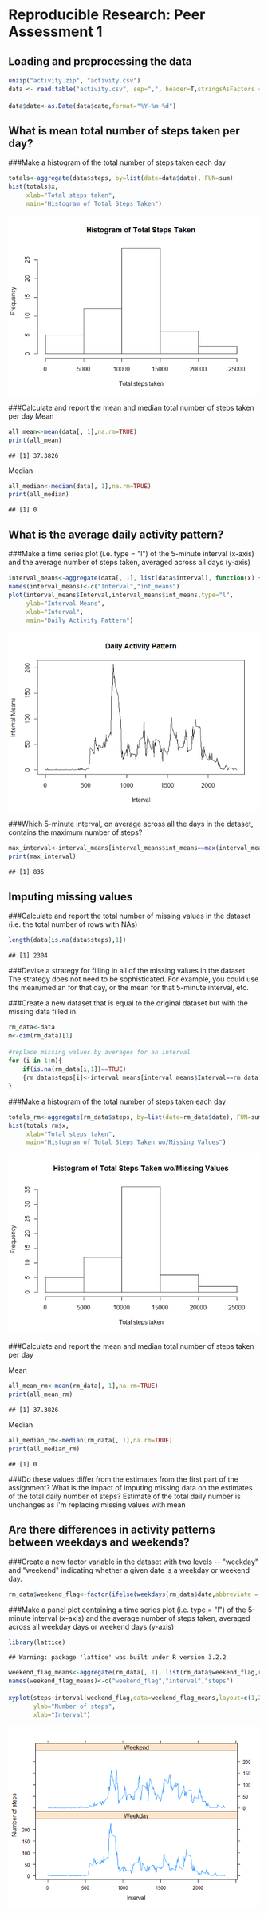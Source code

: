 # Reproducible Research: Peer Assessment 1


## Loading and preprocessing the data


```r
unzip("activity.zip", "activity.csv")
data <- read.table("activity.csv", sep=",", header=T,stringsAsFactors = FALSE)

data$date<-as.Date(data$date,format="%Y-%m-%d")
```


## What is mean total number of steps taken per day?


###Make a histogram of the total number of steps taken each day

```r
totals<-aggregate(data$steps, by=list(date=data$date), FUN=sum)
hist(totals$x,
     xlab="Total steps taken",
     main="Histogram of Total Steps Taken") 
```

![](PA1_template_files/figure-html/unnamed-chunk-2-1.png) 


###Calculate and report the mean and median total number of steps taken per day
Mean

```r
all_mean<-mean(data[, 1],na.rm=TRUE)
print(all_mean)
```

```
## [1] 37.3826
```
Median

```r
all_median<-median(data[, 1],na.rm=TRUE)
print(all_median)
```

```
## [1] 0
```


## What is the average daily activity pattern?

###Make a time series plot (i.e. type = "l") of the 5-minute interval (x-axis) and the average number of steps taken, averaged across all days (y-axis)



```r
interval_means<-aggregate(data[, 1], list(data$interval), function(x) {mean(x,na.rm=TRUE)})
names(interval_means)<-c("Interval","int_means")
plot(interval_means$Interval,interval_means$int_means,type="l",
     ylab="Interval Means",
     xlab="Interval",
     main="Daily Activity Pattern")
```

![](PA1_template_files/figure-html/unnamed-chunk-5-1.png) 


###Which 5-minute interval, on average across all the days in the dataset, contains the maximum number of steps?

```r
max_interval<-interval_means[interval_means$int_means==max(interval_means$int_means),1]
print(max_interval)
```

```
## [1] 835
```


## Imputing missing values


###Calculate and report the total number of missing values in the dataset (i.e. the total number of rows with NAs)

```r
length(data[is.na(data$steps),1])
```

```
## [1] 2304
```


###Devise a strategy for filling in all of the missing values in the dataset. The strategy does not need to be sophisticated. For example, you could use the mean/median for that day, or the mean for that 5-minute interval, etc.


###Create a new dataset that is equal to the original dataset but with the missing data filled in.


```r
rm_data<-data
m<-dim(rm_data)[1]

#replace missing values by averages for an interval
for (i in 1:m){
    if(is.na(rm_data[i,1])==TRUE)
    {rm_data$steps[i]<-interval_means[interval_means$Interval==rm_data[i,3],2]}
} 
```


###Make a histogram of the total number of steps taken each day

```r
totals_rm<-aggregate(rm_data$steps, by=list(date=rm_data$date), FUN=sum)
hist(totals_rm$x,
     xlab="Total steps taken",
     main="Histogram of Total Steps Taken wo/Missing Values") 
```

![](PA1_template_files/figure-html/unnamed-chunk-9-1.png) 


###Calculate and report the mean and median total number of steps taken per day

Mean

```r
all_mean_rm<-mean(rm_data[, 1],na.rm=TRUE)
print(all_mean_rm)
```

```
## [1] 37.3826
```
Median

```r
all_median_rm<-median(rm_data[, 1],na.rm=TRUE)
print(all_median_rm)
```

```
## [1] 0
```


###Do these values differ from the estimates from the first part of the assignment? What is the impact of imputing missing data on the estimates of the total daily number of steps?
Estimate of the total daily number is unchanges as I'm replacing missing values with mean


## Are there differences in activity patterns between weekdays and weekends?


###Create a new factor variable in the dataset with two levels -- "weekday" and "weekend" indicating whether a given date is a weekday or weekend day.

```r
rm_data$weekend_flag<-factor(ifelse(weekdays(rm_data$date,abbreviate = TRUE) %in% c("Sun","Sat"),"Weekend","Weekday"))
```

###Make a panel plot containing a time series plot (i.e. type = "l") of the 5-minute interval (x-axis) and the average number of steps taken, averaged across all weekday days or weekend days (y-axis)


```r
library(lattice)
```

```
## Warning: package 'lattice' was built under R version 3.2.2
```

```r
weekend_flag_means<-aggregate(rm_data[, 1], list(rm_data$weekend_flag,rm_data$interval), mean)
names(weekend_flag_means)<-c("weekend_flag","interval","steps")

xyplot(steps~interval|weekend_flag,data=weekend_flag_means,layout=c(1,2),type="l",
       ylab="Number of steps",
       xlab="Interval")
```

![](PA1_template_files/figure-html/unnamed-chunk-13-1.png) 



